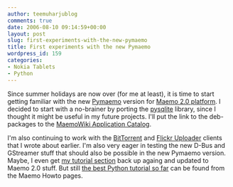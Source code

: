```yaml
---
author: teemuharjublog
comments: true
date: 2006-08-10 09:14:59+00:00
layout: post
slug: first-experiments-with-the-new-pymaemo
title: First experiments with the new Pymaemo
wordpress_id: 159
categories:
- Nokia Tablets
- Python
---
```


Since summer holidays are now over (for me at least), it is time to start getting familiar with the new [Pymaemo](http://pymaemo.sf.net) version for [Maemo 2.0 platform](http://www.maemo.org). I decided to start with a no-brainer by porting the [pysqlite](http://www.pysqlite.org) library, since I thought it might be useful in my future projects. I'll put the link to the deb-packages to the [MaemoWiki Application Catalog](http://maemo.org/maemowiki/ApplicationCatalog2006?action=show#head-791d286281c364506920899c1eceb08e888296e1).

I'm also continuing to work with the [BitTorrent](http://www.teemuharju.net/2006/05/23/bittorrent-for-maemo-continued/) and [Flickr Uploader](http://www.teemuharju.net/2006/05/23/maemoflickr/) clients that I wrote about earlier. I'm also very eager in testing the new D-Bus and GStreamer stuff that should also be possible in the new Pymaemo version. Maybe, I even get [my tutorial section](http://www.teemuharju.net/pymaemo-tutorials/) back up againg and updated to Maemo 2.0 stuff. But still [the best Python tutorial so far](http://maemo.org/platform/docs/pymaemo/python_maemo_howto.html) can be found from the Maemo Howto pages.
